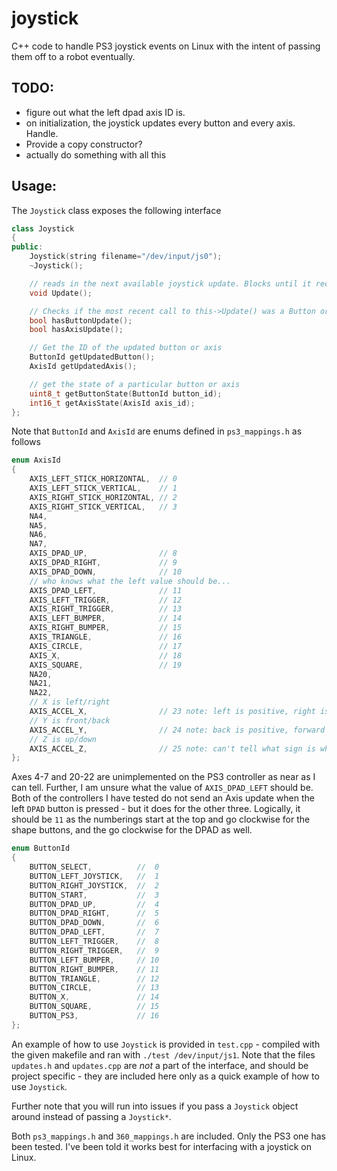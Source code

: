 # joystick
C++ code to handle PS3 joystick events on Linux with the intent of passing them off to a robot eventually.

## TODO:
* figure out what the left dpad axis ID is.
* on initialization, the joystick updates every button and every axis. Handle.
* Provide a copy constructor?
* actually do something with all this

## Usage:
The `Joystick` class exposes the following interface

```c++
class Joystick
{
public:
    Joystick(string filename="/dev/input/js0");
    ~Joystick();

    // reads in the next available joystick update. Blocks until it receives an update.
    void Update();

    // Checks if the most recent call to this->Update() was a Button or an Axis
    bool hasButtonUpdate();
    bool hasAxisUpdate();

    // Get the ID of the updated button or axis
    ButtonId getUpdatedButton();
    AxisId getUpdatedAxis();

    // get the state of a particular button or axis
    uint8_t getButtonState(ButtonId button_id);
    int16_t getAxisState(AxisId axis_id);
};
```

Note that `ButtonId` and `AxisId` are enums defined in `ps3_mappings.h` as follows

```c++
enum AxisId
{
    AXIS_LEFT_STICK_HORIZONTAL,  // 0
    AXIS_LEFT_STICK_VERTICAL,    // 1
    AXIS_RIGHT_STICK_HORIZONTAL, // 2
    AXIS_RIGHT_STICK_VERTICAL,   // 3
    NA4,
    NA5,
    NA6,
    NA7,
    AXIS_DPAD_UP,                // 8
    AXIS_DPAD_RIGHT,             // 9
    AXIS_DPAD_DOWN,              // 10
    // who knows what the left value should be...
    AXIS_DPAD_LEFT,              // 11
    AXIS_LEFT_TRIGGER,           // 12
    AXIS_RIGHT_TRIGGER,          // 13
    AXIS_LEFT_BUMPER,            // 14
    AXIS_RIGHT_BUMPER,           // 15
    AXIS_TRIANGLE,               // 16
    AXIS_CIRCLE,                 // 17
    AXIS_X,                      // 18
    AXIS_SQUARE,                 // 19
    NA20,
    NA21,
    NA22,
    // X is left/right
    AXIS_ACCEL_X,                // 23 note: left is positive, right is negative
    // Y is front/back
    AXIS_ACCEL_Y,                // 24 note: back is positive, forward is negative
    // Z is up/down
    AXIS_ACCEL_Z,                // 25 note: can't tell what sign is what
};
```
Axes 4-7 and 20-22 are unimplemented on the PS3 controller as near as I can tell. Further, I am unsure what the value of `AXIS_DPAD_LEFT` should be. Both of the controllers I have tested do not send an Axis update when the left `DPAD` button is pressed - but it does for the other three. Logically, it should be `11` as the numberings start at the top and go clockwise for the shape buttons, and the go clockwise for the DPAD as well.

```c++
enum ButtonId
{
    BUTTON_SELECT,          //  0
    BUTTON_LEFT_JOYSTICK,   //  1
    BUTTON_RIGHT_JOYSTICK,  //  2
    BUTTON_START,           //  3
    BUTTON_DPAD_UP,         //  4
    BUTTON_DPAD_RIGHT,      //  5
    BUTTON_DPAD_DOWN,       //  6
    BUTTON_DPAD_LEFT,       //  7
    BUTTON_LEFT_TRIGGER,    //  8
    BUTTON_RIGHT_TRIGGER,   //  9
    BUTTON_LEFT_BUMPER,     // 10
    BUTTON_RIGHT_BUMPER,    // 11
    BUTTON_TRIANGLE,        // 12
    BUTTON_CIRCLE,          // 13
    BUTTON_X,               // 14
    BUTTON_SQUARE,          // 15
    BUTTON_PS3,             // 16
};
```

An example of how to use `Joystick` is provided in `test.cpp` - compiled with the given makefile and ran with `./test /dev/input/js1`. Note that the files `updates.h` and `updates.cpp` are *not* a part of the interface, and should be project specific - they are included here only as a quick example of how to use `Joystick`.

Further note that you will run into issues if you pass a `Joystick` object around instead of passing a `Joystick*`.

Both `ps3_mappings.h` and `360_mappings.h` are included. Only the PS3 one has been tested. I've been told it works best for interfacing with a joystick on Linux.
